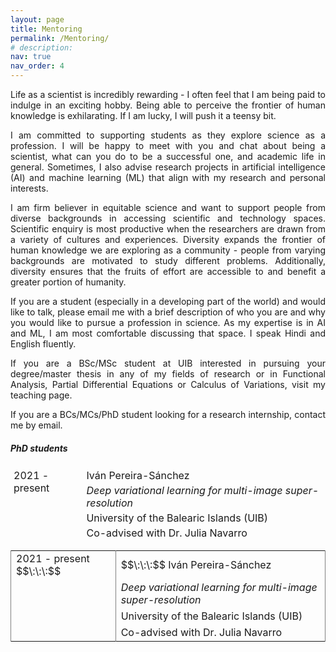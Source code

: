 ```yaml
---
layout: page
title: Mentoring
permalink: /Mentoring/
# description:
nav: true
nav_order: 4
---
```

<div style="text-align: justify">
<p>Life as a scientist is incredibly rewarding - I often feel that I am being paid to indulge in an exciting hobby. Being able to perceive the frontier of human knowledge is exhilarating. If I am lucky, I will push it a teensy bit.</p>

<p>I am committed to supporting students as they explore science as a profession. I will be happy to meet with you and chat about being a scientist, what can you do to be a successful one, and academic life in general. Sometimes, I also advise research projects in artificial intelligence (AI) and machine learning (ML) that align with my research and personal interests.</p>

<p>I am firm believer in equitable science and want to support people from diverse backgrounds in accessing scientific and technology spaces. Scientific enquiry is most productive when the researchers are drawn from a variety of cultures and experiences. Diversity expands the frontier of human knowledge we are exploring as a community - people from varying backgrounds are motivated to study different problems. Additionally, diversity ensures that the fruits of effort are accessible to and benefit a greater portion of humanity.</p>

<p>If you are a student (especially in a developing part of the world) and would like to talk, please email me with a brief description of who you are and why you would like to pursue a profession in science. As my expertise is in AI and ML, I am most comfortable discussing that space. I speak Hindi and English fluently.</p>

<p>If you are a BSc/MSc student at UIB interested in pursuing your degree/master thesis in any of my fields of research or in Functional Analysis, Partial Differential Equations or Calculus of Variations, visit my teaching page.</p>

<p>If you are a BCs/MCs/PhD student looking for a research internship, contact me by email.</p>
</div>

<div class="projects">
<h5 class="category">PhD students</h5>

<style type="text/css">
.tg  {border-collapse:collapse;border-spacing:0;}
.tg td{border-style:solid;border-width:0px;overflow:hidden;padding:2px 5px;
  word-break:normal;}
.tg th{border-style:solid;border-width:0px;
  overflow:hidden;padding:2px 5px;word-break:normal;}
.tg .tg-zv4m{border-color:#ffffff;text-align:left;vertical-align:top}
.tg .tg-0pky{border-color:inherit;text-align:left;vertical-align:top}
.tg .tg-eo4b{border-color:#ffffff;font-style:italic;text-align:left;vertical-align:top}
</style>
<table class="tg">
<thead>
  <tr>
    <td class="tg-0pky" rowspan="4">2021 - present</td>
    <td class="tg-zv4m">Iván Pereira-Sánchez</td>
  </tr>
  <tr>
    <td class="tg-eo4b">Deep variational learning for multi-image super-resolution</td>
  </tr>
  <tr>
    <td class="tg-zv4m">University of the Balearic Islands (UIB)</td>
  </tr>
  <tr>
    <td class="tg-zv4m">Co-advised with Dr. Julia Navarro</td>
  </tr>
</thead>
</table>

<table rules="cols">
       <tr>
           <td>2021 - present $$\:\:\:$$ </td>
           <td>$$\:\:\:$$  Iván Pereira-Sánchez</td>
       </tr>
       <tr>
           <td> </td>
           <td><em>Deep variational learning for multi-image super-resolution</em></td>
       </tr>
       <tr>
           <td> </td>
           <td>University of the Balearic Islands (UIB)</td>
       </tr>
       <tr>
           <td> </td>
           <td>Co-advised with Dr. Julia Navarro</td>
       </tr>
   </table>
</div>
